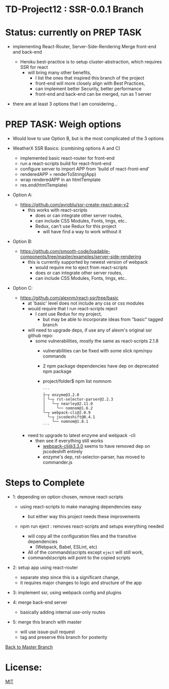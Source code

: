 # TD-Project12 : SSR-0.0.1 Branch

# Status: currently on PREP TASK

  - implementing React-Router, Server-Side-Rendering Merge front-end and back-end
    - Heroku best-practice is to setup cluster-abstraction, which requires SSR for react
      - will bring many other benefits,
        - I list the ones that inspired this branch of the project
        - front-end will more closely align with Best Practices,
        - can implement better Security, better performance
        - front-end and back-end can be merged, run as 1 server

  - there are at least 3 options that I am considering...

# PREP TASK: Weigh options

- Would love to use Option B, but is the most complicated of the 3 options

- WeatherX SSR Basics: (combining options A and C)
  - implemented basic react-router for front-end
  - run a react-scripts build for react-front-end
  - configure server to import APP from 'build of react-front-end'
  - renderedAPP = renderToString(App)
  - wrap renderedAPP in an htmlTemplate
  - res.end(htmlTemplate)

- Option A:
  - https://github.com/ayroblu/ssr-create-react-app-v2
    - this works with react-scripts
      - does or can integrate other server routes,
      - can include CSS Modules, Fonts, Imgs, etc..
      - Redux, can't use Redux for this project
        - will have find a way to work without it


- Option B:
  - https://github.com/smooth-code/loadable-components/tree/master/examples/server-side-rendering
    - this is currently supported by newest version of webpack
      - would require me to eject from react-scripts
      - does or can integrate other server routes,
      - can include CSS Modules, Fonts, Imgs, etc..

- Option C:
  - https://github.com/alexnm/react-ssr/tree/basic
    - at 'basic' level does not include any css or css modules
    - would require that I run react-scripts reject
      - I cant use Redux for my project,
        - but may be able to incorporate ideas from "basic" tagged branch  
    - will need to upgrade deps, if use any of alexm's original ssr github repo:
      - some vulnerabilities, mostly the same as react-scripts 2.1.8
        - vulnerabilities can be fixed with some slick npm/npu commands
        - 2 npm package dependencies have dep on deprecated npm package
        - project/folder$ npm list nomnom

              ```
              ├─┬ enzyme@3.2.0
              │ └─┬ rst-selector-parser@2.2.3
              │   └─┬ nearley@2.11.0
              │     └── nomnom@1.6.2
              └─┬ webpack-cli@2.0.9
                └─┬ jscodeshift@0.4.1
                  └── nomnom@1.8.1
              ```

    - need to upgrade to latest enzyme and webpack -cli
      - then see if everything still works
        - webpack-cli@3.3.0 seems to have removed dep on jscodeshift entirely
        - enzyme's dep, rst-selector-parser, has moved to commander.js



# Steps to Complete

  - 1: depending on option chosen, remove react-scripts
      - using react-scripts to make managing dependencies easy
        - but either way this project needs these improvements

      - npm run eject : removes react-scripts and setups everything needed
        - will copy all the configuration files and the transitive dependencies
          - (Webpack, Babel, ESLint, etc)
        - All of the commands\scripts except `eject` will still work,
        - commands\scripts will point to the copied scripts

  - 2: setup app using react-router
      - separate step since this is a significant change,
      - it requires major changes to logic and structure of the app

  - 3: implement ssr, using webpack config and plugins

  - 4: merge back-end server
      - basically adding internal use-only routes

  - 5: merge this branch with master
      - will use issue-pull request
      - tag and preserve this branch for posterity

[Back to Master Branch](https://github.com/pereznetworks/TD-Project12/tree/master)

# License:

[MIT](https://github.com/pereznetworks/TD-Project12/blob/master/LICENSE)
